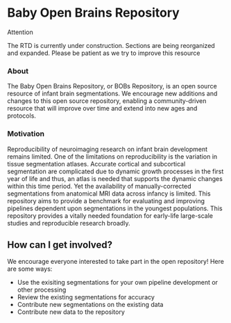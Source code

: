 # Baby Open Brains Repository

<div class="admonition attention">
    <p class="first admonition-title">Attention</p>
    <p class="last">
        The RTD is currently under construction. Sections are being reorganized and expanded. Please be patient as we try to improve this resource
    </p>
</div>

### About

The Baby Open Brains Repository, or BOBs Repository, is an open source resource of infant brain segmentations. We encourage new additions and changes to this open source repository, enabling a community-driven resource that will improve over time and extend into new ages and protocols. 

### Motivation

Reproducibility of neuroimaging research on infant brain development remains limited. One of the limitations on reproducibility is the variation in tissue segmentation atlases. Accurate cortical and subcortical segmentation are complicated due to dynamic growth processes in the first year of life and thus, an atlas is needed that supports the dynamic changes within this time period. Yet the availability of manually-corrected segmentations from anatomical MRI data across infancy is limited. This repository aims to provide a benchmark for evaluating and improving pipelines dependent upon segmentations in the youngest populations. This repository provides a vitally needed foundation for early-life large-scale studies and reproducible research broadly.

## How can I get involved?

We encourage everyone interested to take part in the open repository! Here are some ways:

* Use the exisiting segmentations for your own pipeline development or other processing
* Review the existing segmentations for accuracy
* Contribute new segmentations on the existing data
* Contribute new data to the repository
